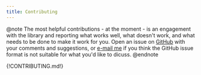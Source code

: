 ```yaml
---
title: Contributing
---
```

@note
The most helpful contributions - at the moment - is an engagement with
the library and reporting what works well, what doesn't work, and what needs to
be done to make it work for you.
Open an issue on [GitHub](https://github.com/sebastian-mutz/fsml) with your
comments and suggestions, or [e-mail me](mailto:sebastian@mutz.science) if you
think the GitHub issue format is not suitable for what you'd like to dicuss.
@endnote

{!CONTRIBUTING.md!}
